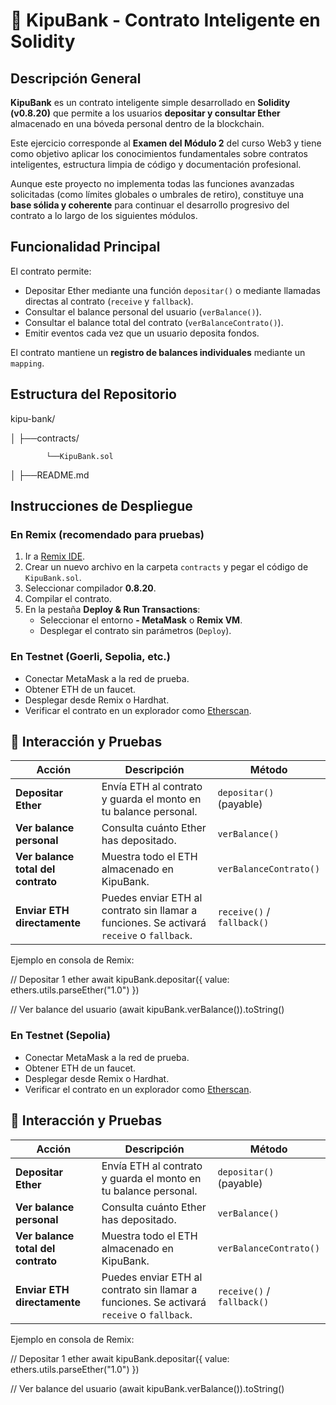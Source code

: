# 🏦 KipuBank - Contrato Inteligente en Solidity

## Descripción General

**KipuBank** es un contrato inteligente simple desarrollado en **Solidity (v0.8.20)** que permite a los usuarios **depositar y consultar Ether** almacenado en una bóveda personal dentro de la blockchain.

Este ejercicio corresponde al **Examen del Módulo 2** del curso Web3 y tiene como objetivo aplicar los conocimientos fundamentales sobre contratos inteligentes, estructura limpia de código y documentación profesional.

Aunque este proyecto no implementa todas las funciones avanzadas solicitadas (como límites globales o umbrales de retiro), constituye una **base sólida y coherente** para continuar el desarrollo progresivo del contrato a lo largo de los siguientes módulos.



##  Funcionalidad Principal

El contrato permite:

- Depositar Ether mediante una función `depositar()` o mediante llamadas directas al contrato (`receive` y `fallback`).
- Consultar el balance personal del usuario (`verBalance()`).
- Consultar el balance total del contrato (`verBalanceContrato()`).
- Emitir eventos cada vez que un usuario deposita fondos.

El contrato mantiene un **registro de balances individuales** mediante un `mapping`.



##  Estructura del Repositorio


kipu-bank/

│
├──contracts/
               
            └──KipuBank.sol

│
├──README.md




## Instrucciones de Despliegue

### En Remix (recomendado para pruebas)
1. Ir a [Remix IDE](https://remix.ethereum.org/).  
2. Crear un nuevo archivo en la carpeta `contracts` y pegar el código de `KipuBank.sol`.  
3. Seleccionar compilador **0.8.20**.  
4. Compilar el contrato.  
5. En la pestaña **Deploy & Run Transactions**:
   - Seleccionar el entorno **- MetaMask** o **Remix VM**.  
   - Desplegar el contrato sin parámetros (`Deploy`).  


### En Testnet (Goerli, Sepolia, etc.)
- Conectar MetaMask a la red de prueba.  
- Obtener ETH de un faucet.  
- Desplegar desde Remix o Hardhat.  
- Verificar el contrato en un explorador como [Etherscan](https://sepolia.etherscan.io/).



## 🧪 Interacción y Pruebas

| Acción | Descripción | Método |
|--------|--------------|--------|
| **Depositar Ether** | Envía ETH al contrato y guarda el monto en tu balance personal. | `depositar()` (payable) |
| **Ver balance personal** | Consulta cuánto Ether has depositado. | `verBalance()` |
| **Ver balance total del contrato** | Muestra todo el ETH almacenado en KipuBank. | `verBalanceContrato()` |
| **Enviar ETH directamente** | Puedes enviar ETH al contrato sin llamar a funciones. Se activará `receive` o `fallback`. | `receive()` / `fallback()` |

Ejemplo en consola de Remix:


// Depositar 1 ether
await kipuBank.depositar({ value: ethers.utils.parseEther("1.0") })

// Ver balance del usuario
(await kipuBank.verBalance()).toString()


### En Testnet (Sepolia)
- Conectar MetaMask a la red de prueba.  
- Obtener ETH de un faucet.  
- Desplegar desde Remix o Hardhat.  
- Verificar el contrato en un explorador como [Etherscan](https://sepolia.etherscan.io/).



## 🧪 Interacción y Pruebas

| Acción | Descripción | Método |
|--------|--------------|--------|
| **Depositar Ether** | Envía ETH al contrato y guarda el monto en tu balance personal. | `depositar()` (payable) |
| **Ver balance personal** | Consulta cuánto Ether has depositado. | `verBalance()` |
| **Ver balance total del contrato** | Muestra todo el ETH almacenado en KipuBank. | `verBalanceContrato()` |
| **Enviar ETH directamente** | Puedes enviar ETH al contrato sin llamar a funciones. Se activará `receive` o `fallback`. | `receive()` / `fallback()` |

Ejemplo en consola de Remix:


// Depositar 1 ether
await kipuBank.depositar({ value: ethers.utils.parseEther("1.0") })

// Ver balance del usuario
(await kipuBank.verBalance()).toString()
